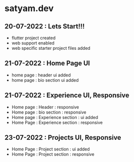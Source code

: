 # satyam.dev

## 20-07-2022 : Lets Start!!!
- flutter project created
- web support enabled 
- web specific starter project files added

## 21-07-2022 : Home Page UI
- home page : header ui added
- home page : bio section ui added

## 21-07-2022 : Experience UI, Responsive
- Home page : Header : responsive
- Home page : bio section : responsive
- Home page : Experience section : ui added
- Home Page : Experience section : responsive

## 23-07-2022 : Projects UI, Responsive
- Home Page : Project section : ui added
- Home Page : Project section : responsive
